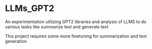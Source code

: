 # LLMs_GPT2
An experimentation utilizing GPT2 libraries and analysis of LLMS to do various tasks like summarize text and generate text

This project requires some more finetuning for summarization and text generation
